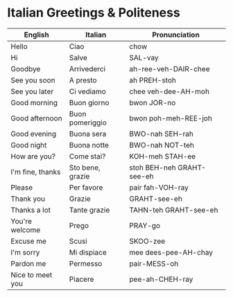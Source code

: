 # Italian Greetings & Politeness

| English | Italian | Pronunciation |
|----------------|----------------|----------------|
| Hello | Ciao | chow |
| Hi | Salve | SAL-vay |
| Goodbye | Arrivederci | ah-ree-veh-DAIR-chee |
| See you soon | A presto | ah PREH-stoh |
| See you later | Ci vediamo | chee veh-dee-AH-moh |
| Good morning | Buon giorno | bwon JOR-no |
| Good afternoon | Buon pomeriggio | bwon poh-meh-REE-joh |
| Good evening | Buona sera | BWO-nah SEH-rah |
| Good night | Buona notte | BWO-nah NOT-teh |
| How are you? | Come stai? | KOH-meh STAH-ee |
| I'm fine, thanks | Sto bene, grazie | stoh BEH-neh GRAHT-see-eh |
| Please | Per favore | pair fah-VOH-ray |
| Thank you | Grazie | GRAHT-see-eh |
| Thanks a lot | Tante grazie | TAHN-teh GRAHT-see-eh |
| You're welcome | Prego | PRAY-go |
| Excuse me | Scusi | SKOO-zee |
| I'm sorry | Mi dispiace | mee dees-pee-AH-chay |
| Pardon me | Permesso | pair-MESS-oh |
| Nice to meet you | Piacere | pee-ah-CHEH-ray |
